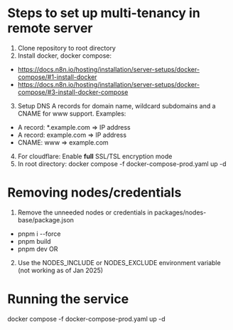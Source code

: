 # Steps to set up multi-tenancy in remote server

1. Clone repository to root directory
2. Install docker, docker compose: 
- https://docs.n8n.io/hosting/installation/server-setups/docker-compose/#1-install-docker
- https://docs.n8n.io/hosting/installation/server-setups/docker-compose/#3-install-docker-compose
3. Setup DNS A records for domain name, wildcard subdomains and a CNAME for www support. Examples:
- A record: *.example.com => IP address
- A record: example.com => IP address
- CNAME: www => example.com
4. For cloudflare: Enable **full** SSL/TSL encryption mode
5. In root directory: docker compose -f docker-compose-prod.yaml up -d

# Removing nodes/credentials
1. Remove the unneeded nodes or credentials in packages/nodes-base/package.json
- pnpm i --force
- pnpm build
- pnpm dev
OR
2. Use the NODES_INCLUDE or NODES_EXCLUDE environment variable (not working as of Jan 2025)

# Running the service
docker compose -f docker-compose-prod.yaml up -d
